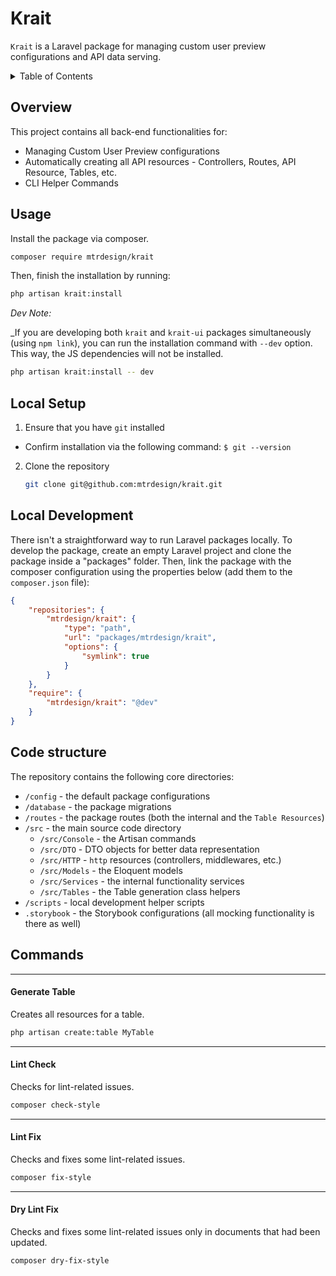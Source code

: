 # Krait

`Krait` is a Laravel package for managing custom user preview configurations and API data serving.

<details>
   <summary>Table of Contents</summary>
    <ol>
      <li>
         <a href="#overview">Overview</a>
      </li>
       <li>
         <a href="#usage">Usage</a>
      </li>
       <li>
         <a href="#local-setup">Local setup</a>
      </li>
      <li>
         <a href="#local-development">Local development</a>
      </li>
      <li>
         <a href="#code-structure">Code structure</a>
      </li>
   </ol>
</details>

## Overview

This project contains all back-end functionalities for:
- Managing Custom User Preview configurations
- Automatically creating all API resources - Controllers, Routes, API Resource, Tables, etc.
- CLI Helper Commands


## Usage
Install the package via composer.

```bash
composer require mtrdesign/krait
```

Then, finish the installation by running:

```bash
php artisan krait:install
```

_Dev Note:_

_If you are developing both `krait` and `krait-ui` packages simultaneously (using `npm link`), you can run
the installation command with `--dev` option. This way, the JS dependencies will not be installed.

```bash
php artisan krait:install -- dev
```

## Local Setup

1. Ensure that you have `git` installed
- Confirm installation via the following command: `$ git --version`

2. Clone the repository

   ```sh
   git clone git@github.com:mtrdesign/krait.git
   ```


## Local Development

There isn't a straightforward way to run Laravel packages locally. To develop the package, create an empty Laravel project
and clone the package inside a "packages" folder. Then, link the package with the composer configuration using the
properties below (add them to the `composer.json` file):

```json
{
    "repositories": {
        "mtrdesign/krait": {
            "type": "path",
            "url": "packages/mtrdesign/krait",
            "options": {
                "symlink": true
            }
        }
    },
    "require": {
        "mtrdesign/krait": "@dev"
    }
}
```

## Code structure
The repository contains the following core directories:

* `/config` - the default package configurations
* `/database` - the package migrations
* `/routes` - the package routes (both the internal and the `Table Resources`)
* `/src` - the main source code directory
    * `/src/Console` - the Artisan commands
    * `/src/DTO` - DTO objects for better data representation
    * `/src/HTTP` - `http` resources (controllers, middlewares, etc.)
    * `/src/Models` - the Eloquent models
    * `/src/Services` - the internal functionality services
    * `/src/Tables` - the Table generation class helpers
* `/scripts` - local development helper scripts
* `.storybook` - the Storybook configurations (all mocking functionality is there as well)

## Commands

--------
#### Generate Table
Creates all resources for a table.

```sh
php artisan create:table MyTable
```
--------

#### Lint Check
Checks for lint-related issues.

```sh
composer check-style
```
--------

#### Lint Fix
Checks and fixes some lint-related issues.

```sh
composer fix-style
```
--------

#### Dry Lint Fix
Checks and fixes some lint-related issues only in documents that had been updated.

```sh
composer dry-fix-style
```
